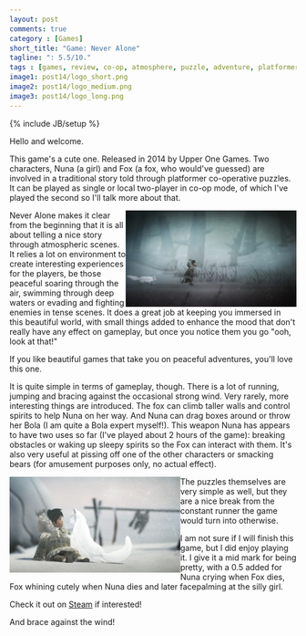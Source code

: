 ```yaml
---
layout: post
comments: true
category : [Games]
short_title: "Game: Never Alone"
tagline: ": 5.5/10."
tags : [games, review, co-op, atmosphere, puzzle, adventure, platformer]
image1: post14/logo_short.png
image2: post14/logo_medium.png
image3: post14/logo_long.png
---
```

{% include JB/setup %}

Hello and welcome. 

This game's a cute one. Released in 2014 by Upper One Games. Two characters, Nuna (a girl) and Fox (a fox, who would've guessed) are involved in a traditional story told through platformer co-operative puzzles. It can be played as single or local two-player in co-op mode, of which I've played the second so I'll talk more about that.

<img src="assets/images/post14/pic1.jpg" width="300px" style="float:right" />

Never Alone makes it clear from the beginning that it is all about telling a nice story through atmospheric scenes. It relies a lot on environment to create interesting experiences for the players, be those peaceful soaring through the air, swimming through deep waters or evading and fighting enemies in tense scenes. It does a great job at keeping you immersed in this beautiful world, with small things added to enhance the mood that don't really have any effect on gameplay, but once you notice them you go "ooh, look at that!" 

If you like beautiful games that take you on peaceful adventures, you'll love this one.

It is quite simple in terms of gameplay, though. There is a lot of running, jumping and bracing against the occasional strong wind. Very rarely, more interesting things are introduced. The fox can climb taller walls and control spirits to help Nuna on her way. And Nuna can drag boxes around or throw her Bola (I am quite a Bola expert myself!). This weapon Nuna has appears to have two uses so far (I've played about 2 hours of the game): breaking obstacles or waking up sleepy spirits so the Fox can interact with them. It's also very useful at pissing off one of the other characters or smacking bears (for amusement purposes only, no actual effect).

<img src="assets/images/post14/pic2.jpg" width="300px" style="float:left" /> 

The puzzles themselves are very simple as well, but they are a nice break from the constant runner the game would turn into otherwise.

I am not sure if I will finish this game, but I did enjoy playing it. I give it a mid mark for being pretty, with a 0.5 added for Nuna crying when Fox dies, Fox whining cutely when Nuna dies and later facepalming at the silly girl.

Check it out on [Steam](http://store.steampowered.com/app/295790/Never_Alone_Kisima_Ingitchuna/) if interested!

And brace against the wind!